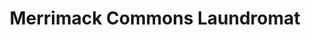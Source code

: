 ---
title: "Merrimack Commons Laundromat"
url: /merrimack/merrimack-commons-laundromat/
shop: Wäscherei
---